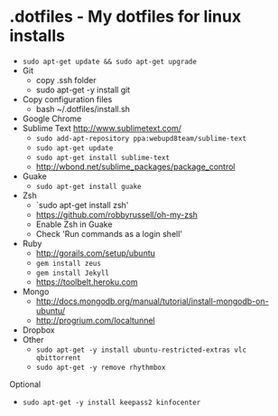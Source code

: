 .dotfiles - My dotfiles for linux installs
=========
* `sudo apt-get update && sudo apt-get upgrade`
* Git
  * copy .ssh folder
  * sudo apt-get -y install git
* Copy configuration files
  * bash ~/.dotfiles/install.sh
* Google Chrome
* Sublime Text http://www.sublimetext.com/
  * `sudo add-apt-repository ppa:webupd8team/sublime-text`
  * `sudo apt-get update`
  * `sudo apt-get install sublime-text`
  * http://wbond.net/sublime_packages/package_control
* Guake
  * `sudo apt-get install guake`
* Zsh
  * `sudo apt-get install zsh'
  * https://github.com/robbyrussell/oh-my-zsh
  * Enable Zsh in Guake
  * Check 'Run commands as a login shell'
* Ruby
  * http://gorails.com/setup/ubuntu
  * `gem install zeus`
  * `gem install Jekyll`
  * https://toolbelt.heroku.com
* Mongo
  * http://docs.mongodb.org/manual/tutorial/install-mongodb-on-ubuntu/
  * http://progrium.com/localtunnel
* Dropbox
* Other
  * `sudo apt-get -y install ubuntu-restricted-extras vlc qbittorrent`
  * `sudo apt-get -y remove rhythmbox`
 
Optional
* `sudo apt-get -y install keepass2 kinfocenter`
